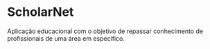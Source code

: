 # ScholarNet
Aplicação educacional com o objetivo de repassar conhecimento de profissionais de uma área em especifico.
